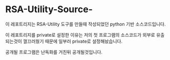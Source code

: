 # RSA-Utility-Source-

이 레포트리지는 RSA-Utility 도구를 만들때 작성되었던 python 기반 소스코드입니다.

이 레포트리지를 private로 설정한 이유는 저의 첫 프로그램의 소스코드가 외부로 유출되는것이 껄끄러웠기 때문에
일부러 private로 설정해놨습니다.

공개될 프로그램은 난독화를 거친뒤 공개될것입니다.
